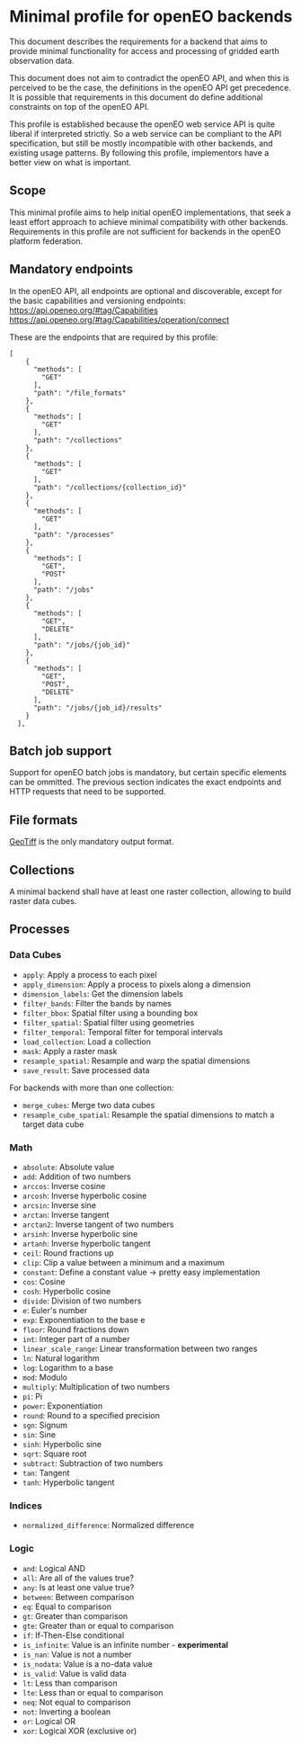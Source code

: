 # Minimal profile for openEO backends
This document describes the requirements for a backend that aims to provide minimal functionality for access and processing of gridded
earth observation data.

This document does not aim to contradict the openEO API, and when this is perceived to be the case, the definitions in the openEO API get precedence.
It is possible that requirements in this document do define additional constraints on top of the openEO API.

This profile is established because the openEO web service API is quite liberal if interpreted strictly. So a web service can be compliant to the API 
specification, but still be mostly incompatible with other backends, and existing usage patterns. By following this profile, implementors have a better
view on what is important.

## Scope
This minimal profile aims to help initial openEO implementations, that seek a least effort approach to achieve minimal compatibility with other backends.
Requirements in this profile are not sufficient for backends in the openEO platform federation.

## Mandatory endpoints

In the openEO API, all endpoints are optional and discoverable, except for the basic capabilities and versioning endpoints:
https://api.openeo.org/#tag/Capabilities
https://api.openeo.org/#tag/Capabilities/operation/connect

These are the endpoints that are required by this profile:



```
[
    {
      "methods": [
        "GET"
      ],
      "path": "/file_formats"
    },
    {
      "methods": [
        "GET"
      ],
      "path": "/collections"
    },
    {
      "methods": [
        "GET"
      ],
      "path": "/collections/{collection_id}"
    },
    {
      "methods": [
        "GET"
      ],
      "path": "/processes"
    },
    {
      "methods": [
        "GET",
        "POST"
      ],
      "path": "/jobs"
    },
    {
      "methods": [
        "GET",
        "DELETE"
      ],
      "path": "/jobs/{job_id}"
    },
    {
      "methods": [
        "GET",
        "POST",
        "DELETE"
      ],
      "path": "/jobs/{job_id}/results"
    }
  ],
```

## Batch job support

Support for openEO batch jobs is mandatory, but certain specific elements can be ommitted. The previous section indicates the exact endpoints and HTTP requests that need to be supported.


## File formats
[GeoTiff](./fileformats.md#geotiff) is the only mandatory output format.

## Collections
A minimal backend shall have at least one raster collection, allowing to build raster data cubes. 

## Processes

### Data Cubes

- `apply`: Apply a process to each pixel
- `apply_dimension`: Apply a process to pixels along a dimension
- `dimension_labels`: Get the dimension labels
- `filter_bands`: Filter the bands by names
- `filter_bbox`: Spatial filter using a bounding box
- `filter_spatial`: Spatial filter using geometries
- `filter_temporal`: Temporal filter for temporal intervals
- `load_collection`: Load a collection
- `mask`: Apply a raster mask
- `resample_spatial`: Resample and warp the spatial dimensions
- `save_result`: Save processed data

For backends with more than one collection:
- `merge_cubes`: Merge two data cubes
- `resample_cube_spatial`: Resample the spatial dimensions to match a target data cube


### Math
- `absolute`: Absolute value
- `add`: Addition of two numbers
- `arccos`: Inverse cosine
- `arcosh`: Inverse hyperbolic cosine
- `arcsin`: Inverse sine
- `arctan`: Inverse tangent
- `arctan2`: Inverse tangent of two numbers
- `arsinh`: Inverse hyperbolic sine
- `artanh`: Inverse hyperbolic tangent
- `ceil`: Round fractions up
- `clip`: Clip a value between a minimum and a maximum
- `constant`: Define a constant value -> pretty easy implementation
- `cos`: Cosine
- `cosh`: Hyperbolic cosine
- `divide`: Division of two numbers
- `e`: Euler's number
- `exp`: Exponentiation to the base e
- `floor`: Round fractions down
- `int`: Integer part of a number
- `linear_scale_range`: Linear transformation between two ranges
- `ln`: Natural logarithm
- `log`: Logarithm to a base
- `mod`: Modulo
- `multiply`: Multiplication of two numbers
- `pi`: Pi
- `power`: Exponentiation
- `round`: Round to a specified precision
- `sgn`: Signum
- `sin`: Sine
- `sinh`: Hyperbolic sine
- `sqrt`: Square root
- `subtract`: Subtraction of two numbers
- `tan`: Tangent
- `tanh`: Hyperbolic tangent

### Indices
- `normalized_difference`: Normalized difference

### Logic
- `and`: Logical AND
- `all`: Are all of the values true?
- `any`: Is at least one value true?
- `between`: Between comparison
- `eq`: Equal to comparison
- `gt`: Greater than comparison
- `gte`: Greater than or equal to comparison
- `if`: If-Then-Else conditional
- `is_infinite`: Value is an infinite number - **experimental**
- `is_nan`: Value is not a number
- `is_nodata`: Value is a no-data value
- `is_valid`: Value is valid data
- `lt`: Less than comparison
- `lte`: Less than or equal to comparison
- `neq`: Not equal to comparison
- `not`: Inverting a boolean
- `or`: Logical OR
- `xor`: Logical XOR (exclusive or)



